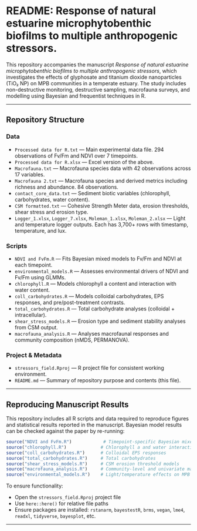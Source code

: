# README: Response of natural estuarine microphytobenthic biofilms to multiple anthropogenic stressors.

This repository accompanies the manuscript *Response of natural estuarine microphytobenthic biofilms to multiple anthropogenic stressors*, which investigates the effects of glyphosate and titanium dioxide nanoparticles (TiO₂ NP) on MPB communities in a temperate estuary. The study includes non-destructive monitoring, destructive sampling, macrofauna surveys, and modelling using Bayesian and frequentist techniques in R.

---

## Repository Structure

### Data

- `Processed data for R.txt` — Main experimental data file. 294 observations of Fv/Fm and NDVI over 7 timepoints.
- `Processed data for R.xlsx` — Excel version of the above.
- `Macrofauna.txt` — Macrofauna species data with 42 observations across 17 variables.
- `Macrofauna 2.txt` — Macrofauna species and derived metrics including richness and abundance. 84 observations.
- `contact_core_data.txt` — Sediment biotic variables (chlorophyll, carbohydrates, water content).
- `CSM formatted.txt` — Cohesive Strength Meter data, erosion thresholds, shear stress and erosion type.
- `Logger_1.xlsx`, `Logger_7.xlsx`, `Moleman_1.xlsx`, `Moleman_2.xlsx` — Light and temperature logger outputs. Each has 3,700+ rows with timestamp, temperature, and lux.

### Scripts

- `NDVI and FvFm.R` — Fits Bayesian mixed models to Fv/Fm and NDVI at each timepoint.
- `environmental_models.R` — Assesses environmental drivers of NDVI and Fv/Fm using GLMMs.
- `chlorophyll.R` — Models chlorophyll a content and interaction with water content.
- `coll_carbohydrates.R` — Models colloidal carbohydrates, EPS responses, and pre/post-treatment contrasts.
- `total_carbohydrates.R` — Total carbohydrate analyses (colloidal + intracellular).
- `shear_stress_models.R` — Erosion type and sediment stability analyses from CSM output.
- `macrofauna_analysis.R` — Analyses macrofaunal responses and community composition (nMDS, PERMANOVA).

### Project & Metadata

- `stressors_field.Rproj` — R project file for consistent working environment.
- `README.md` — Summary of repository purpose and contents (this file).

---

## Reproducing Manuscript Results

This repository includes all R scripts and data required to reproduce figures and statistical results reported in the manuscript. Bayesian model results can be checked against the paper by re-running:

```r
source("NDVI and FvFm.R")            # Timepoint-specific Bayesian mixed models
source("chlorophyll.R")             # Chlorophyll a and water interaction
source("coll_carbohydrates.R")      # Colloidal EPS responses
source("total_carbohydrates.R")     # Total carbohydrates
source("shear_stress_models.R")     # CSM erosion threshold models
source("macrofauna_analysis.R")     # Community-level and univariate macrofauna effects
source("environmental_models.R")    # Light/temperature effects on MPB
```

To ensure functionality:

- Open the `stressors_field.Rproj` project file
- Use `here::here()` for relative file paths
- Ensure packages are installed: `rstanarm`, `bayestestR`, `brms`, `vegan`, `lme4`, `readxl`, `tidyverse`, `bayesplot`, etc.

---
